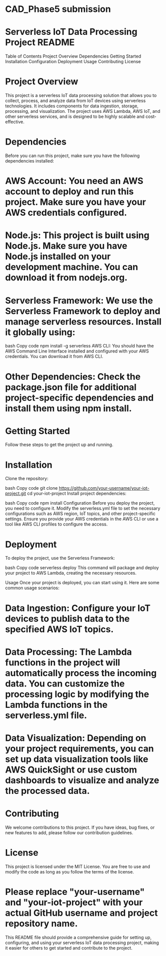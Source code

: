 # CAD_Phase5 submission



# Serverless IoT Data Processing Project README
Table of Contents
Project Overview
Dependencies
Getting Started
Installation
Configuration
Deployment
Usage
Contributing
License

# Project Overview
This project is a serverless IoT data processing solution that allows you to collect, process, and analyze data from IoT devices using serverless technologies. It includes components for data ingestion, storage, processing, and visualization. The project uses AWS Lambda, AWS IoT, and other serverless services, and is designed to be highly scalable and cost-effective.

# Dependencies
Before you can run this project, make sure you have the following dependencies installed:

# AWS Account: You need an AWS account to deploy and run this project. Make sure you have your AWS credentials configured.

# Node.js: This project is built using Node.js. Make sure you have Node.js installed on your development machine. You can download it from nodejs.org.

# Serverless Framework: We use the Serverless Framework to deploy and manage serverless resources. Install it globally using:

bash
Copy code
npm install -g serverless
AWS CLI: You should have the AWS Command Line Interface installed and configured with your AWS credentials. You can download it from AWS CLI.

# Other Dependencies: Check the package.json file for additional project-specific dependencies and install them using npm install.

# Getting Started
Follow these steps to get the project up and running.

# Installation
Clone the repository:

bash
Copy code
git clone https://github.com/your-username/your-iot-project.git
cd your-iot-project
Install project dependencies:

bash
Copy code
npm install
Configuration
Before you deploy the project, you need to configure it. Modify the serverless.yml file to set the necessary configurations such as AWS region, IoT topics, and other project-specific settings. Ensure you provide your AWS credentials in the AWS CLI or use a tool like AWS CLI profiles to configure the access.

# Deployment
To deploy the project, use the Serverless Framework:

bash
Copy code
serverless deploy
This command will package and deploy your project to AWS Lambda, creating the necessary resources.

Usage
Once your project is deployed, you can start using it. Here are some common usage scenarios:

# Data Ingestion: Configure your IoT devices to publish data to the specified AWS IoT topics.

# Data Processing: The Lambda functions in the project will automatically process the incoming data. You can customize the processing logic by modifying the Lambda functions in the serverless.yml file.

# Data Visualization: Depending on your project requirements, you can set up data visualization tools like AWS QuickSight or use custom dashboards to visualize and analyze the processed data.

# Contributing
We welcome contributions to this project. If you have ideas, bug fixes, or new features to add, please follow our contribution guidelines.

# License
This project is licensed under the MIT License. You are free to use and modify the code as long as you follow the terms of the license.

# Please replace "your-username" and "your-iot-project" with your actual GitHub username and project repository name.

This README file should provide a comprehensive guide for setting up, configuring, and using your serverless IoT data processing project, making it easier for others to get started and contribute to the project.
